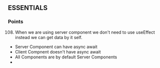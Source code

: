 ## ESSENTIALS
### Points
108. When we are using server component we don't need to use useEffect instead we can get data by it self.
- Server Component can have async await
- Client Compnent doesn't have async await
- All Components are by default Server Components
- 
